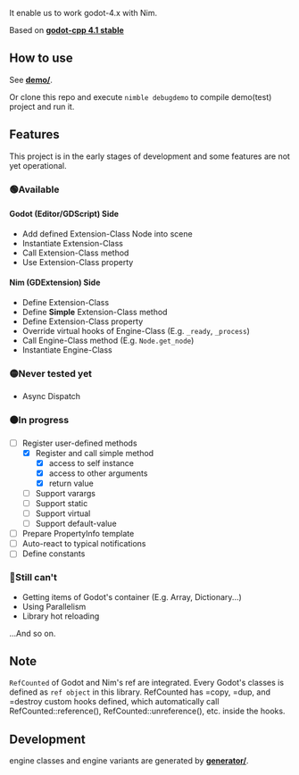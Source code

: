 It enable us to work godot-4.x with Nim.

Based on **[godot-cpp 4.1 stable](https://github.com/godotengine/godot-cpp/tree/godot-4.1-stable)**

## How to use

See **[demo/](https://github.com/panno8M/godot-nim/tree/v4.1/demo)**.

Or clone this repo and execute `nimble debugdemo` to compile demo(test) project and run it.

## Features

This project is in the early stages of development and some features are not yet operational.

### 🟢Available

#### Godot (Editor/GDScript) Side

* Add defined Extension-Class Node into scene
* Instantiate Extension-Class
* Call Extension-Class method
* Use Extension-Class property

#### Nim (GDExtension) Side

* Define Extension-Class
* Define **Simple** Extension-Class method
* Define Extension-Class property
* Override virtual hooks of Engine-Class (E.g. `_ready`, `_process`)
* Call Engine-Class method (E.g. `Node.get_node`)
* Instantiate Engine-Class

### 🟡Never tested yet

* Async Dispatch

### ⚫In progress

* [ ] Register user-defined methods
  * [x] Register and call simple method
    * [x] access to self instance
    * [x] access to other arguments
    * [x] return value
  * [ ] Support varargs
  * [ ] Support static
  * [ ] Support virtual
  * [ ] Support default-value
* [ ] Prepare PropertyInfo template
* [ ] Auto-react to typical notifications
* [ ] Define constants

### 🔴Still can't

* Getting items of Godot's container (E.g. Array, Dictionary...)
* Using Parallelism
* Library hot reloading

...And so on.

## Note

`RefCounted` of Godot and Nim's ref are integrated.
Every Godot's classes is defined as `ref object` in this library.
RefCounted has =copy, =dup, and =destroy custom hooks defined, which automatically call RefCounted::reference(), RefCounted::unreference(), etc. inside the hooks.

## Development

engine classes and engine variants are generated by **[generator/](https://github.com/panno8M/godot-nim/tree/v4.1/generator)**.